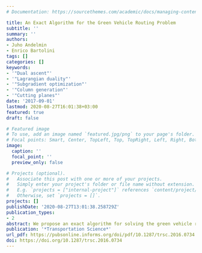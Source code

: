 ```yaml
---
# Documentation: https://sourcethemes.com/academic/docs/managing-content/

title: An Exact Algorithm for the Green Vehicle Routing Problem
subtitle: ''
summary: ''
authors:
- Juho Andelmin
- Enrico Bartolini
tags: []
categories: []
keywords: 
- '"Dual ascent"'
- '"Lagrangian duality"'
- '"Subgradient optimization"'
- '"Column generation"'
- '"Cutting planes"'
date: '2017-09-01'
lastmod: 2020-08-27T16:01:38+03:00
featured: true
draft: false

# Featured image
# To use, add an image named `featured.jpg/png` to your page's folder.
# Focal points: Smart, Center, TopLeft, Top, TopRight, Left, Right, BottomLeft, Bottom, BottomRight.
image:
  caption: ''
  focal_point: ''
  preview_only: false

# Projects (optional).
#   Associate this post with one or more of your projects.
#   Simply enter your project's folder or file name without extension.
#   E.g. `projects = ["internal-project"]` references `content/project/deep-learning/index.md`.
#   Otherwise, set `projects = []`.
projects: []
publishDate: '2020-08-27T13:01:38.258729Z'
publication_types:
- 2
abstract: We propose an exact algorithm for solving the green vehicle routing problem (G-VRP). The G-VRP models the optimal routing of an alternative fuel vehicle fleet to serve a set of geographically scattered customers. Vehicles’ fuel autonomy and possible refueling stops en route are explicitly modeled and maximum duration constraints are imposed on each vehicle route. We model the G-VRP as a set partitioning problem in which columns represent feasible routes corresponding to simple circuits in a multigraph. Each node in the multigraph represents one customer and each arc between two customers represents a nondominated path through a set of refueling stations visited by a vehicle when traveling directly between the two customers. We strengthen the set partitioning formulation by adding valid inequalities including k-path cuts and describe a method for separating them. We provide computational results on benchmark instances showing that the algorithm can optimally solve instances with up to ∼110 customers.
publication: '*Transportation Science*'
url_pdf: https://pubsonline.informs.org/doi/pdf/10.1287/trsc.2016.0734
doi: https://doi.org/10.1287/trsc.2016.0734
---
```


